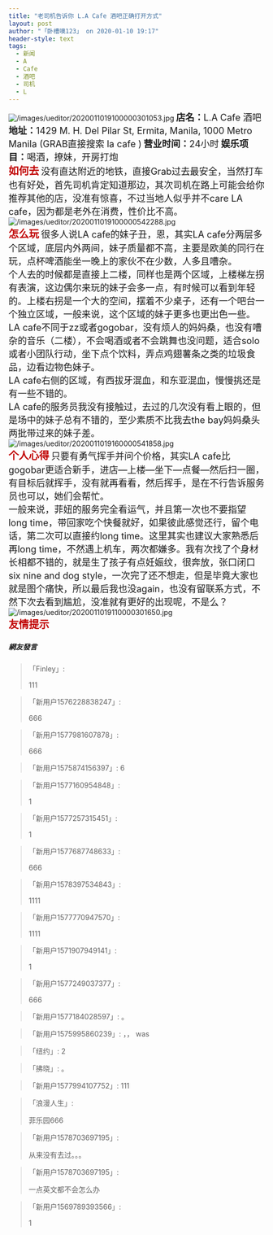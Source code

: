 ```yaml
---
title: "老司机告诉你 L.A Cafe 酒吧正确打开方式"
layout: post
author: "「卧槽噢123」 on 2020-01-10 19:17"
header-style: text
tags:
  - 新闻
  - A
  - Cafe
  - 酒吧
  - 司机
  - L
---
```


<img src="http://images.feileyuan.com/images/ueditor/2020011019100000301053.jpg" title="/images/ueditor/2020011019100000301053.jpg" alt="/images/ueditor/2020011019100000301053.jpg">
<strong><span style="font-size: 18px;">店名：</span></strong><span style="font-size: 18px;">L.A Cafe 酒吧</span>
<strong><span style="font-size: 18px;">地址：</span></strong><span style="font-size: 18px;">1429 M. H. Del Pilar St, Ermita, Manila, 1000 Metro Manila (GRAB直接搜索 la cafe )</span>
<strong><span style="font-size: 18px;">营业时间：</span></strong><span style="font-size: 18px;">24小时</span>
<strong><span style="font-size: 18px;">娱乐项目：</span></strong><span style="font-size: 18px;">喝酒，撩妹，开房打炮</span>
<br>
<strong><span style="font-size: 20px; color: rgb(192, 0, 0);">如何去</span></strong>
<span style="font-size: 18px;">没有直达附近的地铁，直接Grab过去最安全，当然打车也有好处，首先司机肯定知道那边，其次司机在路上可能会给你推荐其他的店，没准有惊喜，不过当地人似乎并不care LA cafe，因为都是老外在消费，性价比不高。</span>
<br>
<img src="http://images.feileyuan.com/images/ueditor/2020011019100000542288.jpg" title="/images/ueditor/2020011019100000542288.jpg" alt="/images/ueditor/2020011019100000542288.jpg">
<br>
<span style="color: rgb(192, 0, 0);"><strong><span style="font-size: 20px;">怎么玩</span></strong></span>
<span style="font-size: 18px;">很多人说LA cafe的妹子丑，恩，其实LA cafe分两层多个区域，底层内外两间，妹子质量都不高，主要是欧美的同行在玩，点杯啤酒能坐一晚上的家伙不在少数，人多且嘈杂。</span>
<br>
<span style="font-size: 18px;">个人去的时候都是直接上二楼，同样也是两个区域，上楼梯左拐有表演，这边偶尔来玩的妹子会多一点，有时候可以看到年轻的。上楼右拐是一个大的空间，摆着不少桌子，还有一个吧台一个独立区域，一般来说，这个区域的妹子更多也更出色一些。</span>
<br>
<span style="font-size: 18px;">LA cafe不同于zz或者gogobar，没有烦人的妈妈桑，也没有嘈杂的音乐（二楼），不会喝酒或者不会跳舞也没问题，适合solo或者小团队行动，坐下点个饮料，弄点鸡翅薯条之类的垃圾食品，边看边物色妹子。</span>
<br>
<span style="font-size: 18px;">LA cafe右侧的区域，有西拔牙混血，和东亚混血，慢慢挑还是有一些不错的。</span>
<br>
<span style="font-size: 18px;">LA cafe的服务员我没有接触过，去过的几次没有看上眼的，但是场中的妹子总有不错的，至少素质不比我去the bay妈妈桑头两批带过来的妹子差。</span>
<br>
<img src="http://images.feileyuan.com/images/ueditor/2020011019160000541858.jpg" title="/images/ueditor/2020011019160000541858.jpg" alt="/images/ueditor/2020011019160000541858.jpg">
<br>
<span style="color: rgb(192, 0, 0); font-size: 20px;"><strong><span style="color: rgb(192, 0, 0);">个人心得</span></strong></span>
<span style="font-size: 18px;">只要有勇气挥手并问个价格，其实LA cafe比gogobar更适合新手，进店—上楼—坐下—点餐—然后扫一圈，有目标后就挥手，没有就再看看，然后挥手，是在不行告诉服务员也可以，她们会帮忙。</span>
<br>
<span style="font-size: 18px;">一般来说，菲妞的服务完全看运气，并且第一次也不要指望long time，带回家吃个快餐就好，如果彼此感觉还行，留个电话，第二次可以直接约long time。这里其实也建议大家熟悉后再long time，不然遇上机车，两次都嫌多。我有次找了个身材长相都不错的，就是生了孩子有点妊娠纹，很奔放，张口闭口six nine and dog style，一次完了还不想走，但是毕竟大家也就是图个痛快，所以最后我也没again，也没有留联系方式，不然下次去看到尴尬，没准就有更好的出现呢，不是么？</span>
<br>
<img src="http://images.feileyuan.com/images/ueditor/2020011019110000301650.jpg" title="/images/ueditor/2020011019110000301650.jpg" alt="/images/ueditor/2020011019110000301650.jpg">
<br>
<span style="color: rgb(192, 0, 0); font-size: 20px;"><strong><span style="color: rgb(192, 0, 0);">友情提示</span></strong></span>
<span style="font-size: 18px;"></span>

##### 網友發言 
> 「Finley」:
> <p>111</p>

> 「新用户1576228838247」:
> <p>666</p>

> 「新用户1577981607878」:
> <p>666</p>

> 「新用户1575874156397」:
> 6

> 「新用户1577160954848」:
> <p>1</p>

> 「新用户1577257315451」:
> <p>1</p>

> 「新用户1577687748633」:
> <p>666</p>

> 「新用户1578397534843」:
> <p>1111</p>

> 「新用户1577770947570」:
> <p>1111</p>

> 「新用户1571907949141」:
> <p>1</p>

> 「新用户1577249037377」:
> <p>666</p>

> 「新用户1577184028597」:
> 。

> 「新用户1575995860239」:
> ，， was

> 「纽约」:
> 2

> 「拂晓」:
> 。

> 「新用户1577994107752」:
> 111

> 「浪漫人生」:
> <p>菲乐园666</p>

> 「新用户1578703697195」:
> <p>从来没有去过。。。</p>

> 「新用户1578703697195」:
> <p>一点英文都不会怎么办</p>

> 「新用户1569789393566」:
> <p>1</p>



